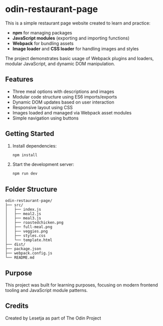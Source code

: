 # odin-restaurant-page

This is a simple restaurant page website created to learn and practice:

- **npm** for managing packages
- **JavaScript modules** (exporting and importing functions)
- **Webpack** for bundling assets
- **Image loader** and **CSS loader** for handling images and styles

The project demonstrates basic usage of Webpack plugins and loaders, modular JavaScript, and dynamic DOM manipulation.

## Features

- Three meal options with descriptions and images
- Modular code structure using ES6 imports/exports
- Dynamic DOM updates based on user interaction
- Responsive layout using CSS
- Images loaded and managed via Webpack asset modules
- Simple navigation using buttons

## Getting Started

1. Install dependencies:
   ```bash
   npm install
   ```
2. Start the development server:
   ```bash
   npm run dev
   ```

## Folder Structure

```
odin-restaurant-page/
├── src/
│   ├── index.js
│   ├── meal2.js
│   ├── meal3.js
│   ├── roastedchicken.png
│   ├── full-meal.png
│   ├── veggies.png
│   ├── styles.css
│   └── template.html
├── dist/
├── package.json
├── webpack.config.js
└── README.md
```

## Purpose

This project was built for learning purposes, focusing on modern frontend tooling and JavaScript module patterns.

## Credits

Created by Lesetja as part of The Odin Project